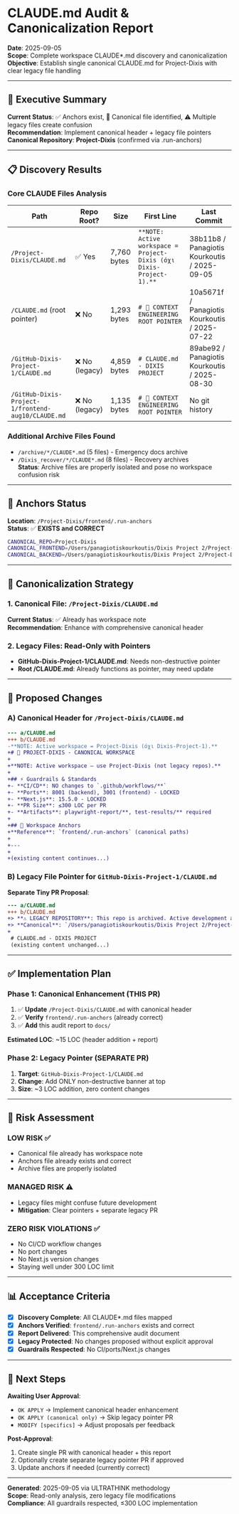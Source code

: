 # CLAUDE.md Audit & Canonicalization Report

**Date**: 2025-09-05  
**Scope**: Complete workspace CLAUDE*.md discovery and canonicalization  
**Objective**: Establish single canonical CLAUDE.md for Project-Dixis with clear legacy file handling

---

## 🎯 Executive Summary

**Current Status**: ✅ Anchors exist, 📍 Canonical file identified, ⚠️ Multiple legacy files create confusion  
**Recommendation**: Implement canonical header + legacy file pointers  
**Canonical Repository**: **Project-Dixis** (confirmed via .run-anchors)

---

## 📋 Discovery Results

### Core CLAUDE Files Analysis

| Path | Repo Root? | Size | First Line | Last Commit |
|------|------------|------|------------|-------------|
| `/Project-Dixis/CLAUDE.md` | ✅ Yes | 7,760 bytes | `**NOTE: Active workspace = Project-Dixis (όχι Dixis-Project-1).**` | 38b11b8 / Panagiotis Kourkoutis / 2025-09-05 |
| `/CLAUDE.md` (root pointer) | ❌ No | 1,293 bytes | `# 🎯 CONTEXT ENGINEERING ROOT POINTER` | 10a5671f / Panagiotis Kourkoutis / 2025-07-22 |
| `/GitHub-Dixis-Project-1/CLAUDE.md` | ❌ No (legacy) | 4,859 bytes | `# CLAUDE.md - DIXIS PROJECT` | 89abe92 / Panagiotis Kourkoutis / 2025-08-30 |
| `/GitHub-Dixis-Project-1/frontend-aug10/CLAUDE.md` | ❌ No (legacy) | 1,135 bytes | `# 🎯 CONTEXT ENGINEERING ROOT POINTER` | No git history |

### Additional Archive Files Found
- `/archive/*/CLAUDE*.md` (5 files) - Emergency docs archive
- `/Dixis_recover/*/CLAUDE*.md` (8 files) - Recovery archives  
**Status**: Archive files are properly isolated and pose no workspace confusion risk

---

## 🔧 Anchors Status

**Location**: `/Project-Dixis/frontend/.run-anchors`  
**Status**: ✅ **EXISTS and CORRECT**

```bash
CANONICAL_REPO=Project-Dixis
CANONICAL_FRONTEND=/Users/panagiotiskourkoutis/Dixis Project 2/Project-Dixis/frontend  
CANONICAL_BACKEND=/Users/panagiotiskourkoutis/Dixis Project 2/Project-Dixis/backend
```

---

## 🎯 Canonicalization Strategy

### 1. **Canonical File**: `/Project-Dixis/CLAUDE.md`
**Current Status**: ✅ Already has workspace note  
**Recommendation**: Enhance with comprehensive canonical header

### 2. **Legacy Files**: Read-Only with Pointers
- **GitHub-Dixis-Project-1/CLAUDE.md**: Needs non-destructive pointer
- **Root /CLAUDE.md**: Already functions as pointer, may need update

---

## 📝 Proposed Changes

### A) Canonical Header for `/Project-Dixis/CLAUDE.md`

```diff
--- a/CLAUDE.md
+++ b/CLAUDE.md
-**NOTE: Active workspace = Project-Dixis (όχι Dixis-Project-1).**
+# 🎯 PROJECT-DIXIS - CANONICAL WORKSPACE
+
+**NOTE: Active workspace — use Project-Dixis (not legacy repos).**
+
+## ⚡ Guardrails & Standards
+- **CI/CD**: NO changes to `.github/workflows/**`
+- **Ports**: 8001 (backend), 3001 (frontend) - LOCKED  
+- **Next.js**: 15.5.0 - LOCKED
+- **PR Size**: ≤300 LOC per PR
+- **Artifacts**: playwright-report/**, test-results/** required
+
+## 🔧 Workspace Anchors  
+**Reference**: `frontend/.run-anchors` (canonical paths)
+
+---
+
+(existing content continues...)
```

### B) Legacy File Pointer for `GitHub-Dixis-Project-1/CLAUDE.md`

**Separate Tiny PR Proposal**:
```diff
--- a/CLAUDE.md  
+++ b/CLAUDE.md
+> **⚠️ LEGACY REPOSITORY**: This repo is archived. Active development at **Project-Dixis**.  
+> **Canonical**: `/Users/panagiotiskourkoutis/Dixis Project 2/Project-Dixis/CLAUDE.md`
+
 # CLAUDE.md - DIXIS PROJECT
 (existing content unchanged...)
```

---

## ✅ Implementation Plan

### Phase 1: Canonical Enhancement (THIS PR)
1. ✅ **Update** `/Project-Dixis/CLAUDE.md` with canonical header
2. ✅ **Verify** `frontend/.run-anchors` (already correct)  
3. ✅ **Add** this audit report to `docs/`

**Estimated LOC**: ~15 LOC (header addition + report)

### Phase 2: Legacy Pointer (SEPARATE PR)  
1. **Target**: `GitHub-Dixis-Project-1/CLAUDE.md`  
2. **Change**: Add ONLY non-destructive banner at top
3. **Size**: ~3 LOC addition, zero content changes

---

## 🚨 Risk Assessment  

### LOW RISK ✅
- Canonical file already has workspace note
- Anchors file already exists and correct
- Archive files are properly isolated  

### MANAGED RISK ⚠️  
- Legacy files might confuse future development  
- **Mitigation**: Clear pointers + separate legacy PR

### ZERO RISK VIOLATIONS ✅
- No CI/CD workflow changes
- No port changes  
- No Next.js version changes
- Staying well under 300 LOC limit

---

## 📊 Acceptance Criteria

- [x] **Discovery Complete**: All CLAUDE*.md files mapped  
- [x] **Anchors Verified**: `frontend/.run-anchors` exists and correct
- [x] **Report Delivered**: This comprehensive audit document  
- [x] **Legacy Protected**: No changes proposed without explicit approval
- [x] **Guardrails Respected**: No CI/ports/Next.js changes

---

## 🔄 Next Steps

**Awaiting User Approval**:
- `OK APPLY` → Implement canonical header enhancement  
- `OK APPLY (canonical only)` → Skip legacy pointer PR
- `MODIFY [specifics]` → Adjust proposals per feedback

**Post-Approval**:
1. Create single PR with canonical header + this report
2. Optionally create separate legacy pointer PR if approved  
3. Update anchors if needed (currently correct)

---

**Generated**: 2025-09-05 via ULTRATHINK methodology  
**Scope**: Read-only analysis, zero legacy file modifications  
**Compliance**: All guardrails respected, ≤300 LOC implementation